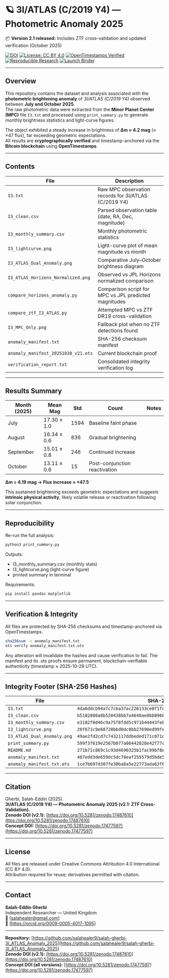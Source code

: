 # 🪐 3I/ATLAS (C/2019 Y4) — Photometric Anomaly 2025
📦 **Version 2.1 released:** Includes ZTF cross-validation and updated verification (October 2025)

[![DOI](https://zenodo.org/badge/DOI/10.5281/zenodo.17477597.svg)](https://doi.org/10.5281/zenodo.17477597)
[![License: CC BY 4.0](https://img.shields.io/badge/License-CC%20BY%204.0-blue.svg)](https://creativecommons.org/licenses/by/4.0/)
[![OpenTimestamps Verified](https://img.shields.io/badge/Data%20Integrity-OpenTimestamps-orange)](https://opentimestamps.org)
[![Reproducible Research](https://img.shields.io/badge/Reproducible%20Research-YES-brightgreen)](#reproducibility)
[![Launch Binder](https://mybinder.org/badge_logo.svg)](https://mybinder.org/v2/gh/salah-gherbi/3I_ATLAS_Anomaly_2025/main)

---

## Overview

This repository contains the dataset and analysis associated with the **photometric brightening anomaly** of *3I/ATLAS (C/2019 Y4)* observed between **July and October 2025**.  
The raw photometric data were extracted from the **Minor Planet Center (MPC)** file `I3.txt` and processed using `print_summary.py` to generate monthly brightness statistics and light-curve figures.

The object exhibited a steady increase in brightness of **Δm ≈ 4.2 mag** (≈ ×47 flux), far exceeding geometric expectations.  
All results are **cryptographically verified** and timestamp-anchored via the **Bitcoin blockchain** using **OpenTimestamps**.

---

## Contents

| File | Description |
|------|-------------|
| `I3.txt` | Raw MPC observation records for 3I/ATLAS (C/2019 Y4) |
| `I3_clean.csv` | Parsed observation table (date, RA, Dec, magnitude) |
| `I3_monthly_summary.csv` | Monthly photometric statistics |
| `I3_lightcurve.png` | Light-curve plot of mean magnitude vs month |
| `I3_ATLAS_Dual_Anomaly.png` | Comparative July–October brightness diagram |
| `I3_ATLAS_Horizons_Normalized.png` | Observed vs JPL Horizons normalized comparison |
| `compare_horizons_anomaly.py` | Comparison script for MPC vs JPL predicted magnitudes |
| `compare_ztf_I3_ATLAS.py` | Attempted MPC vs ZTF DR19 cross-validation |
| `I3_MPC_Only.png` | Fallback plot when no ZTF detections found |
| `anomaly_manifest.txt` | SHA-256 checksum manifest |
| `anomaly_manifest_20251030_v21.ots` | Current blockchain proof |
| `verification_report.txt` | Consolidated integrity verification log |

---

## Results Summary

| Month (2025) | Mean Mag | Std | Count | Notes |
|---------------|-----------|------|--------|--------|
| July | 17.30 ± 1.0 | 1594 | Baseline faint phase |
| August | 16.34 ± 0.6 | 836 | Gradual brightening |
| September | 15.01 ± 0.8 | 246 | Continued increase |
| October | 13.11 ± 0.6 | 15 | Post-conjunction reactivation |

**Δm = 4.19 mag → Flux increase ≈ ×47.5**

This sustained brightening exceeds geometric expectations and suggests **intrinsic physical activity**, likely volatile release or reactivation following solar conjunction.

---

## Reproducibility

Re-run the full analysis:

```bash
python3 print_summary.py
```

Outputs:

- I3_monthly_summary.csv (monthly stats)
- I3_lightcurve.png (light-curve figure)
- printed summary in terminal

Requirements:

```bash
pip install pandas matplotlib
```

---

## Verification & Integrity

All files are protected by SHA-256 checksums and timestamp-anchored via OpenTimestamps.

```bash
sha256sum -c anomaly_manifest.txt
ots verify anomaly_manifest.txt.ots
```

Any alteration will invalidate the hashes and cause verification to fail.
The manifest and its .ots proofs ensure permanent, blockchain-verifiable authenticity (timestamp ≈ 2025-10-29 UTC).

---

## Integrity Footer (SHA-256 Hashes)

| File | SHA-256 |
|------|---------|
| `I3.txt` | `4da6ddcb94a7c7cba37ac226133ce0f1fd36acc34fa2a6a12ff2c77d61bfab35` |
| `I3_clean.csv` | `b5102800a8b520438bb7a4640ae8bb09605ba1a15df1b92e515f880be3cf724e` |
| `I3_monthly_summary.csv` | `e3182f0d46c9a75f8fdd5c971b44443fe85ac4029feda9fde2e6db04a587a2d8` |
| `I3_lightcurve.png` | `20f671c9e68720bbd0dc0bb27690ed99fe420e7f1b5f0e9df4b8609edc913991` |
| `I3_ATLAS_Dual_Anomaly.png` | `49ae2fd2cd7c7432117ddbeded171c071d7a92930427c010522e6087e97327ac` |
| `print_summary.py` | `599f3f619e2567b077a06442028e42f77caa69e5b1d9a030fb83084aa0c426eb` |
| `README.md` | `271b71c869c1c93d4690325b1fac99bf8eaf120b3b64daeb6edcacb5bea1cce6` |
| `anomaly_manifest.txt` | `407edd3de659dc5dc78eaf255579d5bde527767822f5b93c877d5dc896e8a2a6` |
| `anomaly_manifest.txt.ots` | `1ce7b697d307fe30ba8a5e22773ada63f696e51783526cb69fd02309b2b37830` |

---

## Citation

Gherbi, Salah-Eddin (2025).  
**3I/ATLAS (C/2019 Y4) — Photometric Anomaly 2025 (v2.1: ZTF Cross-Validation).**  
**Zenodo DOI (v2.1):** [https://doi.org/10.5281/zenodo.17487610](ttps://doi.org/10.5281/zenodo.17487610)  
**Concept DOI:** [https://doi.org/10.5281/zenodo.17477597](https://doi.org/10.5281/zenodo.17477597)

---

## License

All files are released under Creative Commons Attribution 4.0 International (CC BY 4.0).  
Attribution required for reuse; derivatives permitted with citation.

---

## Contact

**Salah-Eddin Gherbi**  
Independent Researcher — United Kingdom  
📧 [salahealer@gmail.com]  
🔗 [https://orcid.org/0009-0005-4017-1095]

---

**Repository:** [https://github.com/salahealer9/salah-gherbi-3I_ATLAS_Anomaly_2025](https://github.com/salahealer9/salah-gherbi-3I_ATLAS_Anomaly_2025)  
**Zenodo DOI (v2.1):** [https://doi.org/10.5281/zenodo.17487610](https://doi.org/10.5281/zenodo.17487610)  
**Concept DOI (all versions):** [https://doi.org/10.5281/zenodo.17477597](https://doi.org/10.5281/zenodo.17477597)

